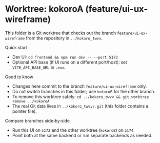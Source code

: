 # Worktree: kokoroA (feature/ui-ux-wireframe)

This folder is a Git worktree that checks out the branch `feature/ui-ux-wireframe` from the repository in `../kokoro_twvv`.

Quick start
- Dev UI: `cd frontend && npm run dev -- --port 5173`
- Optional API base (if UI runs on a different port/host): set `VITE_API_BASE_URL` in `.env`.

Good to know
- Changes here commit to the branch `feature/ui-ux-wireframe` only.
- Do not switch branches in this folder; use `kokoroB` for the other branch.
- To remove this worktree safely: `cd ../kokoro_twvv && git worktree remove ../kokoroA`
- The real Git data lives in `../kokoro_twvv/.git` (this folder contains a pointer file).

Compare branches side‑by‑side
- Run this UI on `5173` and the other worktree (`kokoroB`) on `5174`.
- Point both at the same backend or run separate backends as needed.
